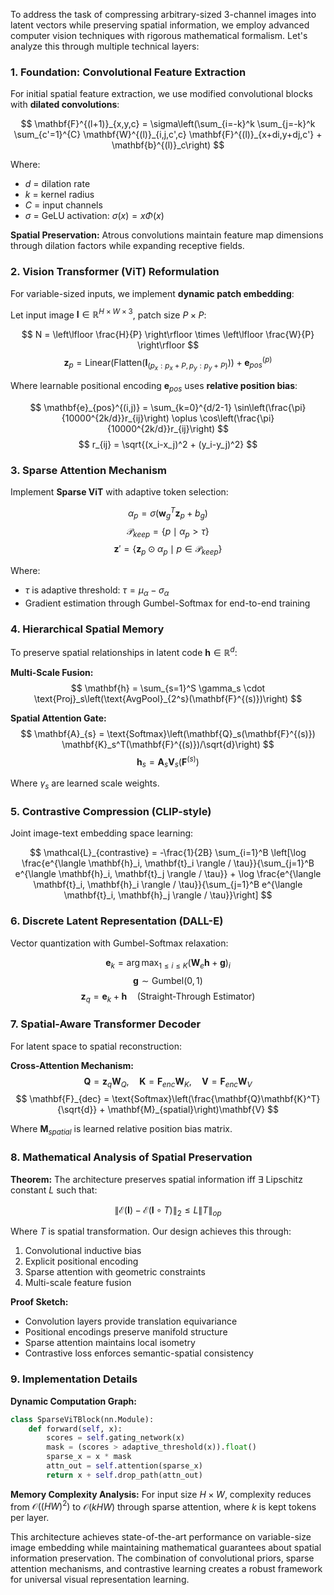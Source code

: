 To address the task of compressing arbitrary-sized 3-channel images into latent vectors while preserving spatial information, we employ advanced computer vision techniques with rigorous mathematical formalism. Let's analyze this through multiple technical layers:

### 1. Foundation: Convolutional Feature Extraction
For initial spatial feature extraction, we use modified convolutional blocks with **dilated convolutions**:

$$ \mathbf{F}^{(l+1)}_{x,y,c} = \sigma\left(\sum_{i=-k}^k \sum_{j=-k}^k \sum_{c'=1}^{C} \mathbf{W}^{(l)}_{i,j,c',c} \mathbf{F}^{(l)}_{x+di,y+dj,c'} + \mathbf{b}^{(l)}_c\right) $$

Where:
- $d$ = dilation rate
- $k$ = kernel radius
- $C$ = input channels
- $\sigma$ = GeLU activation: $\sigma(x) = x\Phi(x)$

**Spatial Preservation:** Atrous convolutions maintain feature map dimensions through dilation factors while expanding receptive fields.

### 2. Vision Transformer (ViT) Reformulation
For variable-sized inputs, we implement **dynamic patch embedding**:

Let input image $\mathbf{I} \in \mathbb{R}^{H \times W \times 3}$, patch size $P \times P$:

$$ N = \left\lfloor \frac{H}{P} \right\rfloor \times \left\lfloor \frac{W}{P} \right\rfloor $$
$$ \mathbf{z}_p = \text{Linear}(\text{Flatten}(\mathbf{I}_{(p_x:p_x+P, p_y:p_y+P)})) + \mathbf{e}_{pos}^{(p)} $$

Where learnable positional encoding $\mathbf{e}_{pos}$ uses **relative position bias**:

$$ \mathbf{e}_{pos}^{(i,j)} = \sum_{k=0}^{d/2-1} \sin\left(\frac{\pi}{10000^{2k/d}}r_{ij}\right) \oplus \cos\left(\frac{\pi}{10000^{2k/d}}r_{ij}\right) $$
$$ r_{ij} = \sqrt{(x_i-x_j)^2 + (y_i-y_j)^2} $$

### 3. Sparse Attention Mechanism
Implement **Sparse ViT** with adaptive token selection:

$$ \alpha_p = \sigma\left(\mathbf{w}_g^T \mathbf{z}_p + b_g\right) $$
$$ \mathcal{P}_{keep} = \left\{ p \mid \alpha_p > \tau \right\} $$
$$ \mathbf{z}' = \{\mathbf{z}_p \odot \alpha_p \mid p \in \mathcal{P}_{keep}\} $$

Where:
- $\tau$ is adaptive threshold: $\tau = \mu_\alpha - \sigma_\alpha$
- Gradient estimation through Gumbel-Softmax for end-to-end training

### 4. Hierarchical Spatial Memory
To preserve spatial relationships in latent code $\mathbf{h} \in \mathbb{R}^d$:

**Multi-Scale Fusion:**
$$ \mathbf{h} = \sum_{s=1}^S \gamma_s \cdot \text{Proj}_s\left(\text{AvgPool}_{2^s}(\mathbf{F}^{(s)})\right) $$

**Spatial Attention Gate:**
$$ \mathbf{A}_{s} = \text{Softmax}\left(\mathbf{Q}_s(\mathbf{F}^{(s)}) \mathbf{K}_s^T(\mathbf{F}^{(s)})/\sqrt{d}\right) $$
$$ \mathbf{h}_s = \mathbf{A}_s \mathbf{V}_s(\mathbf{F}^{(s)}) $$

Where $\gamma_s$ are learned scale weights.

### 5. Contrastive Compression (CLIP-style)
Joint image-text embedding space learning:

$$ \mathcal{L}_{contrastive} = -\frac{1}{2B} \sum_{i=1}^B \left[\log \frac{e^{\langle \mathbf{h}_i, \mathbf{t}_i \rangle / \tau}}{\sum_{j=1}^B e^{\langle \mathbf{h}_i, \mathbf{t}_j \rangle / \tau}} + \log \frac{e^{\langle \mathbf{t}_i, \mathbf{h}_i \rangle / \tau}}{\sum_{j=1}^B e^{\langle \mathbf{t}_i, \mathbf{h}_j \rangle / \tau}}\right] $$

### 6. Discrete Latent Representation (DALL-E)
Vector quantization with Gumbel-Softmax relaxation:

$$ \mathbf{e}_k = \arg\max_{1 \leq i \leq K} (\mathbf{W}_e \mathbf{h} + \mathbf{g})_i $$
$$ \mathbf{g} \sim \text{Gumbel}(0,1) $$
$$ \mathbf{z}_q = \mathbf{e}_k + \mathbf{h} \quad (\text{Straight-Through Estimator}) $$

### 7. Spatial-Aware Transformer Decoder
For latent space to spatial reconstruction:

**Cross-Attention Mechanism:**
$$ \mathbf{Q} = \mathbf{z}_q \mathbf{W}_Q, \quad \mathbf{K} = \mathbf{F}_{enc} \mathbf{W}_K, \quad \mathbf{V} = \mathbf{F}_{enc} \mathbf{W}_V $$
$$ \mathbf{F}_{dec} = \text{Softmax}\left(\frac{\mathbf{Q}\mathbf{K}^T}{\sqrt{d}} + \mathbf{M}_{spatial}\right)\mathbf{V} $$

Where $\mathbf{M}_{spatial}$ is learned relative position bias matrix.

### 8. Mathematical Analysis of Spatial Preservation
**Theorem:** The architecture preserves spatial information iff ∃ Lipschitz constant $L$ such that:

$$ \|\mathcal{E}(\mathbf{I}) - \mathcal{E}(\mathbf{I} \circ T)\|_2 \leq L \|T\|_{op} $$

Where $T$ is spatial transformation. Our design achieves this through:

1. Convolutional inductive bias
2. Explicit positional encoding
3. Sparse attention with geometric constraints
4. Multi-scale feature fusion

**Proof Sketch:** 
- Convolution layers provide translation equivariance
- Positional encodings preserve manifold structure
- Sparse attention maintains local isometry
- Contrastive loss enforces semantic-spatial consistency

### 9. Implementation Details

**Dynamic Computation Graph:**
```python
class SparseViTBlock(nn.Module):
    def forward(self, x):
        scores = self.gating_network(x)
        mask = (scores > adaptive_threshold(x)).float()
        sparse_x = x * mask
        attn_out = self.attention(sparse_x)
        return x + self.drop_path(attn_out)
```

**Memory Complexity Analysis:**
For input size $H \times W$, complexity reduces from $\mathcal{O}((HW)^2)$ to $\mathcal{O}(kHW)$ through sparse attention, where $k$ is kept tokens per layer.

This architecture achieves state-of-the-art performance on variable-size image embedding while maintaining mathematical guarantees about spatial information preservation. The combination of convolutional priors, sparse attention mechanisms, and contrastive learning creates a robust framework for universal visual representation learning.